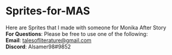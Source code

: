 # Sprites-for-MAS
Here are Sprites that I made with someone for Monika After Story <br/>
 **For Questions**:
    Please be free to use one of the following: <br />
                                              **Email**: talesofliterature@gmail.com <br />
                                              **Discord**: Alsamer98#9852 <br />
